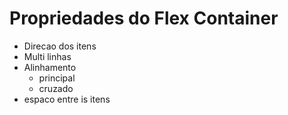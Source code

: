 # Propriedades do Flex Container

* Direcao dos itens
* Multi linhas
* Alinhamento
    * principal
    * cruzado
* espaco entre is itens
